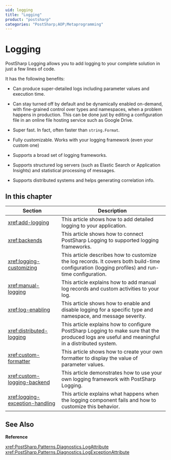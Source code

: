 ```yaml
---
uid: logging
title: "Logging"
product: "postsharp"
categories: "PostSharp;AOP;Metaprogramming"
---
```

# Logging

PostSharp Logging allows you to add logging to your complete solution in just a few lines of code.

It has the following benefits:

* Can produce super-detailed logs including parameter values and execution time.

* Can stay turned off by default and be dynamically enabled on-demand, with fine-grained control over types and namespaces, when a problem happens in production. This can be done just by editing a configuration file in an online file hosting service such as Google Drive.

* Super fast. In fact, often faster than `string.Format`. 

* Fully customizable. Works with your logging framework (even your custom one)

* Supports a broad set of logging frameworks.

* Supports structured log servers (such as Elastic Search or Application Insights) and statistical processing of messages.

* Supports distributed systems and helps generating correlation info.


## In this chapter

| Section | Description |
|---------|-------------|
| <xref:add-logging> | This article shows how to add detailed logging to your application. |
| <xref:backends> | This article shows how to connect PostSharp Logging to supported logging frameworks. |
| <xref:logging-customizing> | This article describes how to customize the log records. It covers both build-time configuration (logging profiles) and run-time configuration. |
| <xref:manual-logging> | This article explains how to add manual log records and custom activities to your log. |
| <xref:log-enabling> | This article shows how to enable and disable logging for a specific type and namespace, and message severity. |
| <xref:distributed-logging> | This article explains how to configure PostSharp Logging to make sure that the produced logs are useful and meaningful in a distributed system. |
| <xref:custom-formatter> | This article shows how to create your own formatter to display the value of parameter values. |
| <xref:custom-logging-backend> | This article demonstrates how to use your own logging framework with PostSharp Logging. |
| <xref:logging-exception-handling> | This article explains what happens when the logging component fails and how to customize this behavior. |

## See Also

**Reference**

<xref:PostSharp.Patterns.Diagnostics.LogAttribute>
<br><xref:PostSharp.Patterns.Diagnostics.LogExceptionAttribute>
<br>